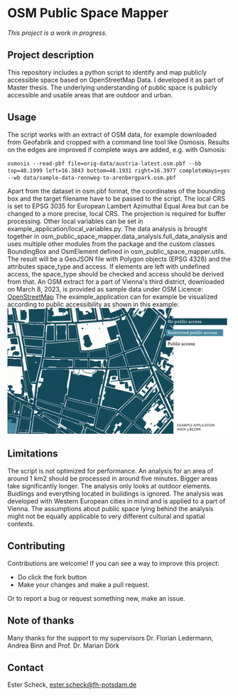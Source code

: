 # OSM Public Space Mapper
*This project is a work in progress.*

## Project description
This repository includes a python script to identify and map publicly accessible space based on OpenStreetMap Data. I developed it as part of Master thesis. The underlying understanding of public space is publicly accessible and usable areas that are outdoor and urban.

## Usage
The script works with an extract of OSM data, for example downloaded from Geofabrik and cropped with a command line tool like Osmosis. Results on the edges are improved if complete ways are added, e.g. with Osmosis:
```
osmosis --read-pbf file=orig-data/austria-latest.osm.pbf --bb top=48.1999 left=16.3843 bottom=48.1931 right=16.3977 completeWays=yes --wb data/sample-data-rennweg-to-arenbergpark.osm.pbf
```
Apart from the dataset in osm.pbf format, the coordinates of the bounding box and the target filename have to be passed to the script. The local CRS is set to EPSG 3035 for European Lambert Azimuthal Equal Area but can be changed to a more precise, local CRS. The projection is required for buffer processing. Other local variables can be set in example_application/local_variables.py.
The data analysis is brought together in osm_public_space_mapper.data_analysis.full_data_analysis and uses multiple other modules from the package and the custom classes BoundingBox and OsmElement defined in osm_public_space_mapper.utils.
The result will be a GeoJSON file with Polygon objects (EPSG 4326) and the attributes space_type and access. If elements are left with undefined access, the space_type should be checked and access should be derived from that.
An OSM extract for a part of Vienna's third district, downloaded on March 8, 2023, is provided as sample data under OSM Licence: [OpenStreetMap](https://wiki.osmfoundation.org/wiki/Licence/Attribution_Guidelines)
The example_application can for example be visualized according to public accessibility as shown in this example:
![visualization of publicly accessible space in the sample area in Vienna's third district](example_application/sample_visualization.png)

## Limitations
The script is not optimized for performance. An analysis for an area of around 1 km2 should be processed in around five minutes. Bigger areas take significantly longer.
The analysis only looks at outdoor elements. Buidlings and everything located in buildings is ignored.
The analysis was developed with Western European cities in mind and is applied to a part of Vienna. The assumptions about public space lying behind the analysis might not be equally applicable to very different cultural and spatial contexts.

## Contributing

Contributions are welcome! If you can see a way to improve this project:

- Do click the fork button
- Make your changes and make a pull request.

Or to report a bug or request something new, make an issue.

## Note of thanks
Many thanks for the support to my supervisors Dr. Florian Ledermann, Andrea Binn and Prof. Dr. Marian Dörk

## Contact
Ester Scheck, [ester.scheck@fh-potsdam.de](mailto:ester.scheck@fh-potsdam.de)
